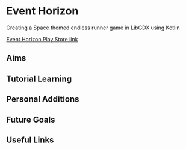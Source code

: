 # Event Horizon
Creating a Space themed endless runner game in LibGDX using Kotlin

[Event Horizon Play Store link](https://play.google.com/store/apps/details?id=com.github.kovah101.darkmatter)


## Aims

## Tutorial Learning

## Personal Additions

## Future Goals

## Useful Links
